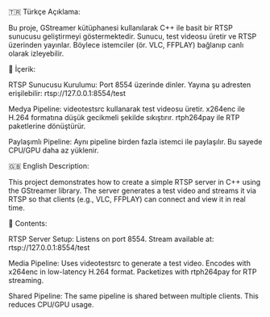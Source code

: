 🇹🇷 Türkçe Açıklama:

Bu proje, GStreamer kütüphanesi kullanılarak C++ ile basit bir RTSP sunucusu geliştirmeyi göstermektedir.
Sunucu, test videosu üretir ve RTSP üzerinden yayınlar. Böylece istemciler (ör. VLC, FFPLAY) bağlanıp canlı olarak izleyebilir.

📂 İçerik:

RTSP Sunucusu Kurulumu:
Port 8554 üzerinde dinler.
Yayına şu adresten erişilebilir:
rtsp://127.0.0.1:8554/test


Medya Pipeline:
videotestsrc kullanarak test videosu üretir.
x264enc ile H.264 formatına düşük gecikmeli şekilde sıkıştırır.
rtph264pay ile RTP paketlerine dönüştürür.

Paylaşımlı Pipeline:
Aynı pipeline birden fazla istemci ile paylaşılır.
Bu sayede CPU/GPU daha az yüklenir.

🇬🇧 English Description:

This project demonstrates how to create a simple RTSP server in C++ using the GStreamer library.
The server generates a test video and streams it via RTSP so that clients (e.g., VLC, FFPLAY) can connect and view it in real time.

📂 Contents:

RTSP Server Setup:
Listens on port 8554.
Stream available at:
rtsp://127.0.0.1:8554/test

Media Pipeline:
Uses videotestsrc to generate a test video.
Encodes with x264enc in low-latency H.264 format.
Packetizes with rtph264pay for RTP streaming.

Shared Pipeline:
The same pipeline is shared between multiple clients.
This reduces CPU/GPU usage.

